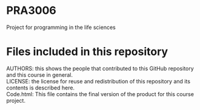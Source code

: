 # PRA3006
Project for programming in the life sciences 

# Files included in this repository
AUTHORS: this shows the people that contributed to this GitHub repository and this course in general.\
LICENSE: the license for reuse and redistribution of this repository and its contents is described here.\
Code.html: This file contains the final version of the product for this course project. 
